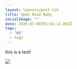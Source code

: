 ```yaml
---
layout: layouts/post.njk
title: Open Road Baby
socialImage: ""
date: 2020-07-06T01:54:13.842Z
tags:
  - "66"
  - tag2
---
```

this is a test!

![](/images/openroad.jpg)